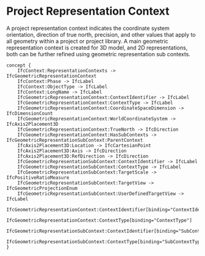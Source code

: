 Project Representation Context
==============================

A project representation context indicates the coordinate system orientation, direction of true north, precision, and other values that apply to all geometry within a project or project library. A main geometric representation context is created for 3D model, and 2D representations, both can be further refined using geometric representation sub contexts.

```
concept {
    IfcContext:RepresentationContexts -> IfcGeometricRepresentationContext
    IfcContext:Phase -> IfcLabel
    IfcContext:ObjectType -> IfcLabel
    IfcContext:LongName -> IfcLabel
    IfcGeometricRepresentationContext:ContextIdentifier -> IfcLabel
    IfcGeometricRepresentationContext:ContextType -> IfcLabel
    IfcGeometricRepresentationContext:CoordinateSpaceDimension -> IfcDimensionCount
    IfcGeometricRepresentationContext:WorldCoordinateSystem -> IfcAxis2Placement3D
    IfcGeometricRepresentationContext:TrueNorth -> IfcDirection
    IfcGeometricRepresentationContext:HasSubContexts -> IfcGeometricRepresentationSubContext:ParentContext
    IfcAxis2Placement3D:Location -> IfcCartesianPoint
    IfcAxis2Placement3D:Axis -> IfcDirection
    IfcAxis2Placement3D:RefDirection -> IfcDirection
    IfcGeometricRepresentationSubContext:ContextIdentifier -> IfcLabel
    IfcGeometricRepresentationSubContext:ContextType -> IfcLabel
    IfcGeometricRepresentationSubContext:TargetScale -> IfcPositiveRatioMeasure
    IfcGeometricRepresentationSubContext:TargetView -> IfcGeometricProjectionEnum
    IfcGeometricRepresentationSubContext:UserDefinedTargetView -> IfcLabel
    IfcGeometricRepresentationContext:ContextIdentifier[binding="ContextIdentifier"]
    IfcGeometricRepresentationContext:ContextType[binding="ContextType"]
    IfcGeometricRepresentationSubContext:ContextIdentifier[binding="SubContextIdentifier"]
    IfcGeometricRepresentationSubContext:ContextType[binding="SubContextType"]
}
```
